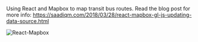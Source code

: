 Using React and Mapbox to map transit bus routes. Read the blog post for more info: https://saadiqm.com/2018/03/28/react-mapbox-gl-js-updating-data-source.html

![React-Mapbox](https://s3-us-west-2.amazonaws.com/smohiudd.github.co/bus-routes/ct_bus_map2.png)
